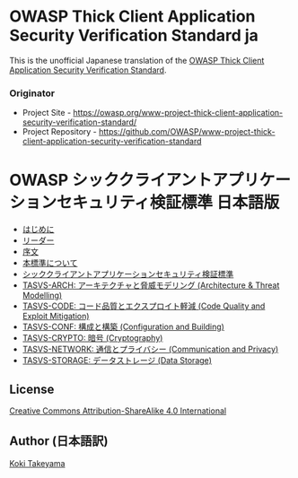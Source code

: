 # OWASP Thick Client Application Security Verification Standard ja

This is the unofficial Japanese translation of the [OWASP Thick Client Application Security Verification Standard](https://github.com/OWASP/www-project-thick-client-application-security-verification-standard).

### Originator

- Project Site - <https://owasp.org/www-project-thick-client-application-security-verification-standard/>
- Project Repository - <https://github.com/OWASP/www-project-thick-client-application-security-verification-standard>

# OWASP シッククライアントアプリケーションセキュリティ検証標準 日本語版

* [はじめに](Document/README.md)
* [リーダー](Document/leaders.md)
* [序文](Document/document/1.0/01-Foreword.md)
* [本標準について](Document/document/1.0/02-Frontispiece.md)
* [シッククライアントアプリケーションセキュリティ検証標準](Document/document/1.0/03-Using_the_TASVS.md)
* [TASVS-ARCH: アーキテクチャと脅威モデリング (Architecture & Threat Modelling)](Document/document/1.0/04-TASVS-ARCH.md)
* [TASVS-CODE: コード品質とエクスプロイト軽減 (Code Quality and Exploit Mitigation)](Document/document/1.0/05-TASVS-CODE.md)
* [TASVS-CONF: 構成と構築 (Configuration and Building)](Document/document/1.0/06-TASVS-CONF.md)
* [TASVS-CRYPTO: 暗号 (Cryptography)](Document/document/1.0/07-TASVS-CRYPTO.md)
* [TASVS-NETWORK: 通信とプライバシー (Communication and Privacy)](Document/document/1.0/08-TASVS-NETWORK.md)
* [TASVS-STORAGE: データストレージ (Data Storage)](Document/document/1.0/09-TASVS-STORAGE.md)

## License

[Creative Commons Attribution-ShareAlike 4.0 International](https://creativecommons.org/licenses/by-sa/4.0/)

## Author (日本語訳)

[Koki Takeyama](https://github.com/coky-t)
